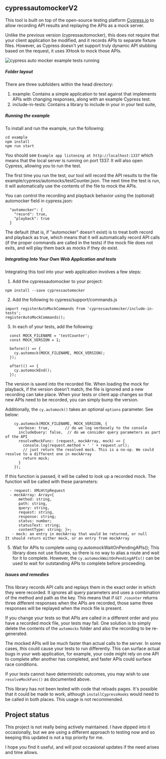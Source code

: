 ## cypressautomockerV2

This tool is built on top of the open-source testing platform [Cypress.io](https://www.cypress.io/) to allow recording API results and replaying the APIs as a mock server.

Unlike the previous version (cypressautomocker), this does not require that your client application be modified, and it records APIs to separate fixture files. However, as Cypress doesn't yet support truly dynamic API stubbing based on the request, it uses XHook to mock those APIs.

![cypress auto mocker example tests running](https://user-images.githubusercontent.com/1271364/39590019-acdb52ce-4ecd-11e8-94ff-c33cc3894ac7.gif)

##### Folder layout

There are three subfolders within the head directory:
1. example: Contains a simple application to test against that implements APIs with changing responses, along with an example Cypress test.
2. include-in-tests: Contains a library to include in your in your test suite,

##### Running the example

To install and run the example, run the following:
```
cd example
npm install
npm run start
```

You should see `Example app listening at http://localhost:1337` which means that the local server is running on port 1337. It will also open Cypress, allowing you to run the test.

The first time you run the test, our tool will record the API results to the file example/cypress/automocks/testCounter.json. The next time the test is run, it will automatically use the contents of the file to mock the APIs. 

You can control the recording and playback behavior using the (optional) automocker field in cypress.json:
```
  "automocker": {
    "record": true,
    "playback": true
  }
```

The default (that is, if "automocker" doesn't exist) is to treat both record and playback as true, which means that it will automatically record API calls (if the proper commands are called in the tests) if the mock file does not exits, and will play them back as mocks if they do exist.

##### Integrating Into Your Own Web Application and tests

Integrating this tool into your web application involves a few steps:

1. Add the cypressautomocker to your project:
```
npm install --save cypressautomocker
```

2. Add the following to cypress/support/commands.js
```
import registerAutoMockCommands from 'cypressautomocker/include-in-tests';
registerAutoMockCommands();
```

3. In each of your tests, add the following:

```
  const MOCK_FILENAME = 'testCounter';
  const MOCK_VERSION = 1;

  before(() => {
    cy.automock(MOCK_FILENAME, MOCK_VERSION);
  });

  after(() => {
    cy.automockEnd();
  });
```

The version is saved into the recorded file. When loading the mock for playback, if the version doesn't match, the file is ignored and a new recording can take place. When your tests or client app changes so that new APIs need to be recorded, you can simply bump the version.

Additionally, the `cy.automock()` takes an optional `options` parameter. See below:

```
    cy.automock(MOCK_FILENAME, MOCK_VERSION, {
      verbose: true,       // do we log verbosely to the console
      includeQuery: false,  // do we consider query parameters as part of the API
      resolveMockFunc: (request, mockArray, mock) => {
        console.log(request.method + ' ' + request.url);
        // just return the resolved mock. This is a no-op. We could resolve to a different one in mockArray
        return mock;
      }
    });
```

If this function is passed, it will be called to look up a recorded mock. The function will be called with these parameters:
  ```
    - request: XMLHttpRequest
    - mockArray: Array<{
        method: string,
        path: string,
        query: string,
        request: string,
        response: string;
        status: number;
        statusText: string;
        contentType: string; }>;
     - mock: an entry in mockArray that would be returned, or null
  It should return either mock, or an entry from mockArray
```

5. Wait for APIs to complete using cy.automockWaitOnPendingAPIs();
This library does not use fixtures, so there is no way to alias a route and wait for it to complete. However, the
`cy.automockWaitOnPendingAPIs()` can be used to wait for outstanding APIs to complete before proceeding.

##### Issues and remedies
This library records API calls and replays them in the exact order in which they were recorded. It ignores all query parameters and uses a combination of the method and path as the key. This means that if `GET /counter` returns three 
different responses when the APIs are recorded, those same three responses will be replayed when the mock file is present.

If you change your tests so that APIs are called in a different order and you have a recorded mock file, your tests may
fail. One solution is to simply delete the contents of the `automocks` folder and also the recording to be re-generated.

The mocked APIs will be much faster than actual calls to the server. In some cases, this could cause your tests to run
differently. This can surface actual bugs in your web application, for example, your code might rely on one API to complete
after another has completed, and faster APIs could surface race conditions.

If your tests cannot have deterministic outcomes, you may wish to use `resolveMockFunc()` as documented above.

This library has not been tested with code that reloads pages. It's possible that it could be made to work, although `installCypressHooks` would need to be called in both places. This usage is not recommended.

## Project status
This project is not really being actively maintained. I have dipped into it occasionally, but we are using a different
approach to testing now and so keeping this updated is not a top priority for me.

I hope you find it useful, and will post occasional updates if the need arises and time allows.
